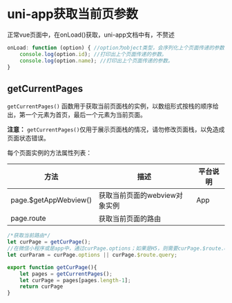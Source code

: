 # uni-app获取当前页参数

正常vue页面中，在onLoad()获取，uni-app文档中有，不赘述



```jsx
onLoad: function (option) { //option为object类型，会序列化上个页面传递的参数
    console.log(option.id); //打印出上个页面传递的参数。
    console.log(option.name); //打印出上个页面传递的参数。
}
```



## getCurrentPages

`getCurrentPages()` 函数用于获取当前页面栈的实例，以数组形式按栈的顺序给出，第一个元素为首页，最后一个元素为当前页面。

**注意：** `getCurrentPages()`仅用于展示页面栈的情况，请勿修改页面栈，以免造成页面状态错误。

每个页面实例的方法属性列表：

| 方法                  | 描述                          | 平台说明 |
| --------------------- | ----------------------------- | -------- |
| page.$getAppWebview() | 获取当前页面的webview对象实例 | App      |
| page.route            | 获取当前页面的路由            |          |

```jsx
/*获取当前路由*/
let curPage = getCurPage();
//在微信小程序或是app中，通过curPage.options；如果是H5，则需要curPage.$route.query（H5中的curPage.options为undefined，所以刚好就不需要条件编译了）
let curParam = curPage.options || curPage.$route.query;

export function getCurPage(){
    let pages = getCurrentPages();
    let curPage = pages[pages.length-1];
    return curPage
}
```

